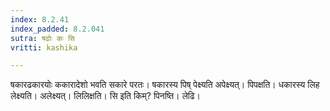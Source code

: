 ```yaml
---
index: 8.2.41
index_padded: 8.2.041
sutra: षढोः कः सि
vritti: kashika

---
```

षकारढकारयोः ककारादेशो भवति सकारे परतः। षकारस्य पिष् पेक्ष्यति अपेक्ष्यत्। पिपक्षति। धकारस्य लिह लेक्ष्यति। अलेक्ष्यत्। लिलिक्षति। सि इति किम्? पिनष्ति। लेढि।